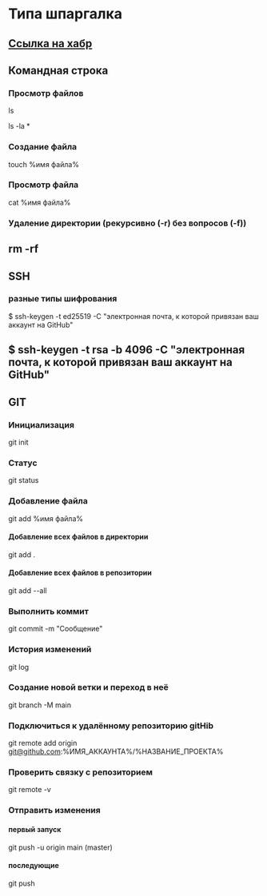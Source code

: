 # Типа шпаргалка
[Ссылка на хабр](https://habr.com/ru/companies/ruvds/articles/599929/)
----
## Командная строка
### Просмотр файлов
ls

ls -la *

### Создание файла
touch %имя файла%

### Просмотр файла
cat  %имя файла%

### Удаление директории (рекурсивно (-r) без вопросов (-f))
rm -rf
----
## SSH 
### разные типы шифрования
$ ssh-keygen -t ed25519 -C "электронная почта, к которой привязан ваш аккаунт на GitHub" 

$ ssh-keygen -t rsa -b 4096 -C "электронная почта, к которой привязан ваш аккаунт на GitHub" 
----
## GIT
### Инициализация
git init

### Статус
git status

### Добавление файла
git add %имя файла%
#### Добавление всех файлов в директории
git add .
#### Добавление всех файлов в репозитории
git add --all

### Выполнить коммит
git commit -m "Сообщение"

### История изменений
git log

### Создание новой ветки и переход в неё
git branch -M main

### Подключиться к удалённому репозиторию gitHib
git remote add origin git@github.com:%ИМЯ_АККАУНТА%/%НАЗВАНИЕ_ПРОЕКТА%

### Проверить связку с репозиторием
git remote -v

### Отправить изменения
#### первый запуск
git push -u origin main (master)
#### последующие
git push 